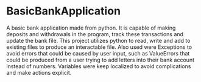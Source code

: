 # BasicBankApplication
A basic bank application made from python. It is capable of making deposits and withdrawals in the program, track these transactions and update the bank file. This project utilizes python to read, write and add to existing files to produce an interactable file. Also used were Exceptions to avoid errors that could be caused by user input, such as ValueErrors that could be produced from a user trying to add letters into their bank account instead of numbers. Variables were keep localized to avoid complications and make actions explicit.
